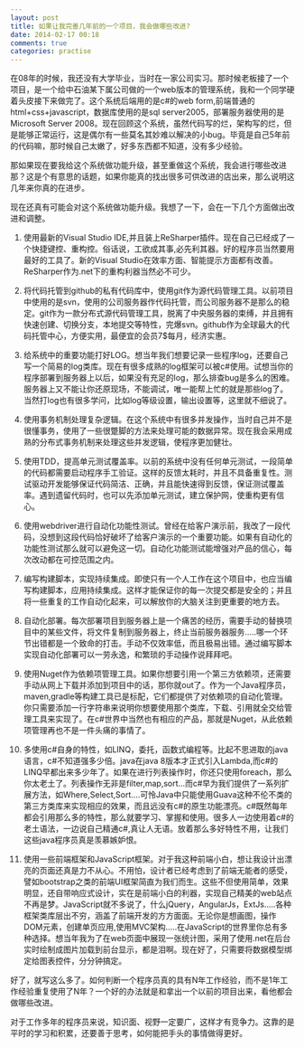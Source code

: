 ```yaml
---
layout: post
title: 如果让我完善几年前的一个项目，我会做哪些改进?
date: 2014-02-17 00:18
comments: true
categories: practise
---
```


在08年的时候，我还没有大学毕业，当时在一家公司实习。那时候老板接了一个项目，是一个给中石油某下属公司做的一个web版本的管理系统，我和一个同学硬着头皮接下来做完了。这个系统后端用的是c#的web form,前端普通的html+css+javascript，数据库使用的是sql server2005，部署服务器使用的是Microsoft Server 2008。现在回顾这个系统，虽然代码写的烂，架构写的烂，但是能够正常运行，这是偶尔有一些莫名其妙难以解决的小bug。毕竟是自己5年前的代码嘛，那时候自己太嫩了，好多东西都不知道，没有多少经验。

<!-- more -->

那如果现在要我给这个系统做功能升级，甚至重做这个系统，我会进行哪些改进那？这是个有意思的话题，如果你能真的找出很多可供改进的店出来，那么说明这几年来你真的在进步。

现在还真有可能会对这个系统做功能升级。我想了一下，会在一下几个方面做出改进和调整。

1. 使用最新的Visual Studio IDE,并且装上ReSharper插件。现在自己已经成了一个快捷键控、重构控。俗话说，工欲成其事,必先利其器。好的程序员当然要用最好的工具了。新的Visual Studio在效率方面、智能提示方面都有改善。ReSharper作为.net下的重构利器当然必不可少。

2. 将代码托管到github的私有代码库中，使用git作为源代码管理工具。以前项目中使用的是svn，使用的公司服务器作代码托管，而公司服务器不是那么的稳定。git作为一款分布式源代码管理工具，脱离了中央服务器的束缚，并且拥有快速创建、切换分支，本地提交等特性，完爆svn。github作为全球最大的代码托管中心，方便实用，最便宜的会员7$每月，经济实惠。

3. 给系统中的重要功能打好LOG。想当年我们想要记录一些程序log，还要自己写一个简易的log类库。现在有很多成熟的log框架可以被c#使用。试想当你的程序部署到服务器上以后，如果没有充足的log，那么排查bug是多么的困难。服务器上又不能让你还原现场，不能调试，唯一能帮上忙的就是那些log了。当然打log也有很多学问，比如log等级设置，输出设置等，这里就不细说了。


4. 使用事务机制处理复杂逻辑。在这个系统中有很多并发操作，当时自己并不是很懂事务，使用了一些很蹩脚的方法来处理可能的数据异常。现在我会采用成熟的分布式事务机制来处理这些并发逻辑，使程序更加健壮。

5. 使用TDD，提高单元测试覆盖率。以前的系统中没有任何单元测试，一段简单的代码都需要启动程序手工验证。这样的反馈太耗时，并且不具备重复性。测试驱动开发能够保证代码简洁、正确，并且能快速得到反馈，保证测试覆盖率。遇到遗留代码时，也可以先添加单元测试，建立保护网，使重构更有信心。

6. 使用webdriver进行自动化功能性测试。曾经在给客户演示前，我改了一段代码，没想到这段代码恰好破坏了给客户演示的一个重要功能。如果有自动化的功能性测试那么就可以避免这一切。自动化功能测试能增强对产品的信心，每次改动都在可控范围之内。


7. 编写构建脚本，实现持续集成。即使只有一个人工作在这个项目中，也应当编写构建脚本，应用持续集成。这样才能保证你的每一次提交都是安全的；并且将一些重复的工作自动化起来，可以解放你的大脑关注到更重要的地方去。


8. 自动化部署。每次部署项目到服务器上是一个痛苦的经历，需要手动的替换项目中的某些文件，将文件复制到服务器上，终止当前服务器服务.....哪一个环节出错都是一个致命的打击。手动不仅效率低，而且极易出错。通过编写脚本实现自动化部署可以一劳永逸，和繁琐的手动操作说拜拜吧。


9. 使用Nuget作为依赖项管理工具。如果你想要引用一个第三方依赖项，还需要手动从网上下载并添加到项目中的话，那你就out了。作为一个Java程序员，maven,gradle等构建工具已是标配，它们都提供了对依赖项的自动化管理。你只需要添加一行字符串来说明你想要使用那个类库，下载、引用就全交给管理工具来实现了。在c#世界中当然也有相应的产品，那就是Nuget，从此依赖项管理再也不是一件头痛的事情了。

10. 多使用c#自身的特性，如LINQ，委托，函数式编程等。比起不思进取的java语言，c#不知道强多少倍。java在java 8版本才正式引入Lambda,而c#的LINQ早都出来多少年了。如果在进行列表操作时，你还只使用foreach，那么你太老土了。列表操作无非是filter,map,sort...而c#早为我们提供了一系列扩展方法，如Where,Select,Sort....可怜Java中只能使用Guava这种不伦不类的第三方类库来实现相应的效果，而且远没有c#的原生功能漂亮。c#既然每年都会引用那么多的特性，那么就要学习、掌握和使用。很多人一边使用着c#的老土语法，一边说自己精通c#,真让人无语。放着那么多好特性不用，让我们这些java程序员真是羡慕嫉妒恨。

11. 使用一些前端框架和JavaScript框架。对于我这种前端小白，想让我设计出漂亮的页面还真是力不从心。不用怕，设计者已经考虑到了前端无能者的感受，譬如bootstrap之类的前端UI框架简直为我们而生。这些不但使用简单，效果明显，还自带响应式设计，实在是前端小白的利器，实现自己精美的web站点不再是梦。JavaScript就不多说了，什么jQuery，AngularJs，ExtJs.....各种框架类库层出不穷，涵盖了前端开发的方方面面。无论你是想画图，操作DOM元素，创建单页应用,使用MVC架构.....在JavaScript的世界里你总有多种选择。想当年我为了在web页面中展现一张统计图，采用了使用.net在后台实时绘制成图片加载到前台显示，都是泪啊。现在好了，只需要将数据模型绑定给图表控件，分分钟搞定。


好了，就写这么多了。如何判断一个程序员真的具有N年工作经验，而不是1年工作经验重复使用了N年？一个好的办法就是和拿出一个以前的项目出来，看他都会做哪些改进。

对于工作多年的程序员来说，知识面、视野一定要广，这样才有竞争力。这靠的是平时的学习和积累，还要善于思考，如何能把手头的事情做得更好。













